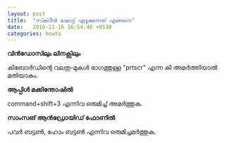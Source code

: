 ```yaml
---
layout: post
title:  "സ്ക്റീൻ ഷോട്ട് എടുക്കുന്നത് എങ്ങനെ"
date:   2016-11-16 16:54:46 +0530
categories: howto
---
```


**വിൻഡോസിലും ലിനക്സിലും**

കീബോർഡിന്റെ വലതു-മുകൾ ഭാഗത്തുള്ള "prtscr" എന്ന കീ അമർത്തിയാൽ മതിയാകും.

**ആപ്പിൾ മക്കിന്തോഷിൽ**

command+shift+3 എന്നിവ ഒരുമിച്ച് അമർത്തുക.

**സാംസങ് ആൻഡ്രോയിഡ് ഫോണിൽ**

പവർ ബട്ടൺ, ഹോം ബട്ടൺ എന്നിവ ഒരുമിച്ചമർത്തുക.
